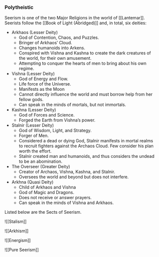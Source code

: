 ### Polytheistic

Seerism is one of the two Major Religions in the world of [[Lantemar]]. Seerists follow the [[Book of Light (Abridged)]] and, in total, six deities:

 - Arkhaos (Lesser Deity)
	 - God of Contention, Chaos, and Puzzles.
	 - Bringer of Arkhaos’ Cloud.
	 - Changes humanoids into Arkens.
	 - Conspired with Vishna and Kashna to create the dark creatures of the world, for their own amusement.
	 - Attempting to conquer the hearts of men to bring about his own regime.
 - Vishna (Lesser Deity)
	 - God of Energy and Flow.
	 - Life force of the Universe.
	 - Manifests as the Moon
	 - Cannot directly influence the world and must borrow help from her fellow gods.
	 - Can speak in the minds of mortals, but not immortals.
 - Kashna (Lesser Deity)
	 - God of Forces and Science.
	 - Forged the Earth from Vishna’s power.
 - Stalnir (Lesser Deity)
	 - God of Wisdom, Light, and Strategy.
	 - Forger of Men.
	 - Considered a dead or dying God, Stalnir manifests in mortal realms to recruit fighters against the Archaos Cloud. Few consider his plan worth the effort.
	 - Stalnir created man and humanoids, and thus considers the undead to be an abomination.
 - The Overseer (Greater Deity)
	 - Creator of Archaos, Vishna, Kashna, and Stalnir.
	 - Oversees the world and beyond but does not interfere.
 - Arkhna (Quasi Deity)
	 - Child of Arkhaos and Vishna
	 - God of Magic and Dragons.
	 - Does not receive or answer prayers.
	 - Can speak in the minds of Vishna and Arkhaos.

Listed below are the Sects of Seerism.

![[Stalism]]

![[Arkhism]]

![[Energism]]

![[Pure Seerism]]

